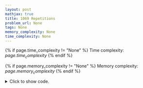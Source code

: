 ```yaml
---
layout: post
mathjax: true
title: 1069 Repetitions
problem_url: None
tags: None
memory_complexity: None
time_complexity: None
---
```




{% if page.time_complexity != "None" %}
Time complexity: ${{ page.time_complexity }}$
{% endif %}

{% if page.memory_complexity != "None" %}
Memory complexity: ${{ page.memory_complexity }}$
{% endif %}

<details>
<summary>
<p style="display:inline">Click to show code.</p>
</summary>
```cpp
{% raw %}
using namespace std;
int main(void)
{
    int ans, cur;
    char last;
    string s;
    cin >> s;
    ans = cur = 0;
    last = s[0];
    for (auto c : s)
    {
        if (c == last)
            ++cur;
        else
        {
            ans = max(ans, cur);
            cur = 1;
        }
        last = c;
    }
    ans = max(ans, cur);
    cout << ans << endl;
    return 0;
}

{% endraw %}
```
</details>

